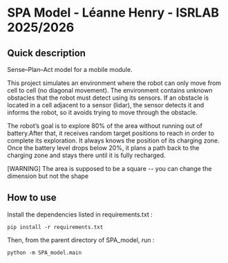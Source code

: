 # SPA Model - Léanne Henry - ISRLAB 2025/2026
## Quick description 
Sense–Plan–Act model for a mobile module. 

This project simulates an environment where the robot can only move from cell to cell (no diagonal movement).
The environment contains unknown obstacles that the robot must detect using its sensors.
If an obstacle is located in a cell adjacent to a sensor (lidar), the sensor detects it and informs the robot, so it avoids trying to move through the obstacle.

The robot’s goal is to explore 80% of the area without running out of battery.After that, it receives random target positions to reach in order to complete its exploration. It always knows the position of its charging zone. Once the battery level drops below 20%, it plans a path back to the charging zone and stays there until it is fully recharged.

[WARNING] The area is supposed to be a square -- you can change the dimension but not the shape


## How to use 
Install the dependencies listed in requirements.txt :

``pip install -r requirements.txt``

Then, from the parent directory of SPA_model, run :

```python -m SPA_model.main```